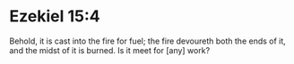 # Ezekiel 15:4

Behold, it is cast into the fire for fuel; the fire devoureth both the ends of it, and the midst of it is burned. Is it meet for [any] work?
